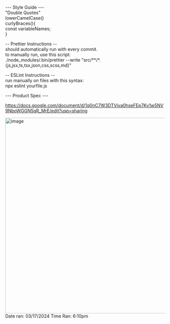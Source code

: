 --- Style Guide ---  
  "Double Quotes"  
  lowerCamelCase()  
  curlyBraces(){  
    const variableNames;  
  }  

  -- Prettier Instructions --  
    should automatically run with every commit.  
    to manually run, use this script:  
    ./node_modules/.bin/prettier --write "src/**/*.{js,jsx,ts,tsx,json,css,scss,md}"  
	  
  -- ESLint Instructions --  
    run manually on files with this syntax:  
    npx eslint yourfile.js  

--- Product Spec ---

https://docs.google.com/document/d/1q0nC7W3DTViva0hseFEp7Kv1w5NV9NboWGGN5qR_MrE/edit?usp=sharing

<img width="620" alt="image" src="https://github.com/Velevynn/haggle/assets/113927390/f92690a1-46d0-4284-9858-15deabe1a7ec">
Date ran: 03/17/2024
Time Ran: 6:10pm

